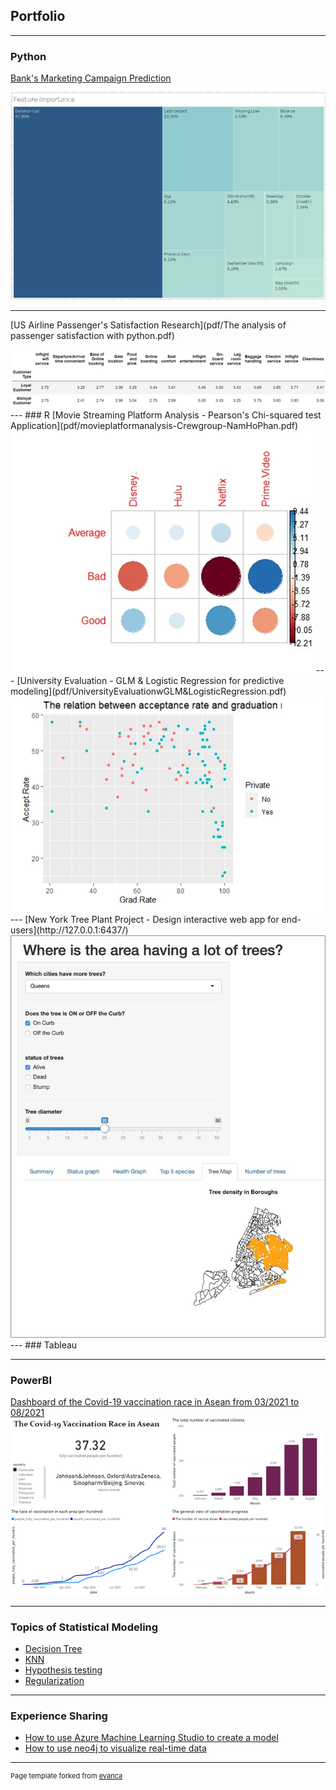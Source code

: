 ## **Portfolio**

---

### Python
[Bank's Marketing Campaign Prediction](pdf/Presentation.pdf)

<img src="images/aa.JPG"/>

---
[US Airline Passenger's Satisfaction Research](pdf/The analysis of passenger satisfaction with python.pdf)

<img src="images/Picture1.png"/>
---
### R
[Movie Streaming Platform Analysis - Pearson's Chi-squared test Application](pdf/movieplatformanalysis-Crewgroup-NamHoPhan.pdf)

<img src="images/Picture2.jpg"/>
---
[University Evaluation - GLM & Logistic Regression for predictive modeling](pdf/UniversityEvaluationwGLM&LogisticRegression.pdf)

<img src="images/Capture.JPG"/>
---
[New York Tree Plant Project - Design interactive web app for end-users](http://127.0.0.1:6437/)

<img src="images/Picture3.jpg"/>
---
### Tableau

---
### PowerBI

[Dashboard of the Covid-19 vaccination race in Asean from 03/2021 to 08/2021](https://app.powerbi.com/links/90Ypi-wP7A?ctid=a8eec281-aaa3-4dae-ac9b-9a398b9215e7&pbi_source=linkShare)
<img src="images/cam.png"/>

---
### Topics of Statistical Modeling

- [Decision Tree](pdf/HW1-NamHoPhan-ALY6020.pdf)
- [KNN](pdf/HW1-NamHoPhan-ALY6020.pdf)
- [Hypothesis testing](pdf/assignment5-%20NamHoPhan%20-%201910.pdf) 
- [Regularization](pdf/Assignment4-%20Nam%20Ho%20Phan.pdf)

---
### Experience Sharing
- [How to use Azure Machine Learning Studio to create a model](pdf/EAI6010_PhanNamHoHW5.pdf)
- [How to use neo4j to visualize real-time data](pdf/EAI6010_PhanNamHoHW4.pdf)


---
<p style="font-size:11px">Page template forked from <a href="https://github.com/evanca/quick-portfolio">evanca</a></p>
<!-- Remove above link if you don't want to attibute -->
